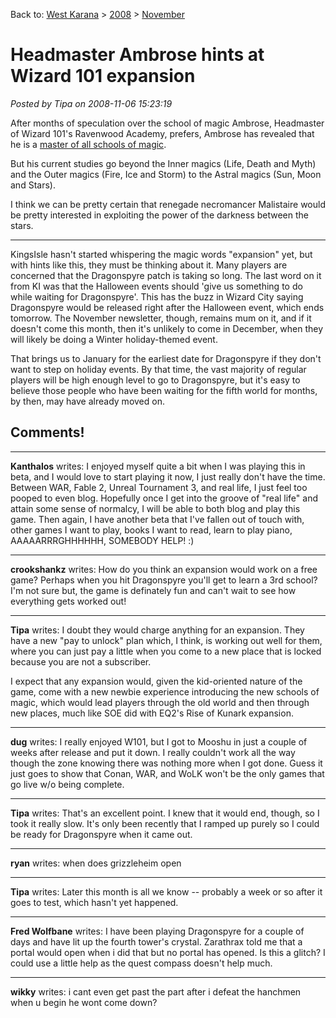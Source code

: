 Back to: [West Karana](/posts/westkarana.md) > [2008](/posts/2008/westkarana.md) > [November](./westkarana.md)
# Headmaster Ambrose hints at Wizard 101 expansion

*Posted by Tipa on 2008-11-06 15:23:19*

After months of speculation over the school of magic Ambrose, Headmaster of Wizard 101's Ravenwood Academy, prefers, Ambrose has revealed that he is a [master of all schools of magic](https://www.wizard101.com/site/posts/list/2471.ftl).

But his current studies go beyond the Inner magics (Life, Death and Myth) and the Outer magics (Fire, Ice and Storm) to the Astral magics (Sun, Moon and Stars).

I think we can be pretty certain that renegade necromancer Malistaire would be pretty interested in exploiting the power of the darkness between the stars.

---

KingsIsle hasn't started whispering the magic words "expansion" yet, but with hints like this, they must be thinking about it. Many players are concerned that the Dragonspyre patch is taking so long. The last word on it from KI was that the Halloween events should 'give us something to do while waiting for Dragonspyre'. This has the buzz in Wizard City saying Dragonspyre would be released right after the Halloween event, which ends tomorrow. The November newsletter, though, remains mum on it, and if it doesn't come this month, then it's unlikely to come in December, when they will likely be doing a Winter holiday-themed event.

That brings us to January for the earliest date for Dragonspyre if they don't want to step on holiday events. By that time, the vast majority of regular players will be high enough level to go to Dragonspyre, but it's easy to believe those people who have been waiting for the fifth world for months, by then, may have already moved on.

## Comments!

---

**Kanthalos** writes: I enjoyed myself quite a bit when I was playing this in beta, and I would love to start playing it now, I just really don't have the time. Between WAR, Fable 2, Unreal Tournament 3, and real life, I just feel too pooped to even blog. Hopefully once I get into the groove of "real life" and attain some sense of normalcy, I will be able to both blog and play this game. Then again, I have another beta that I've fallen out of touch with, other games I want to play, books I want to read, learn to play piano, AAAAARRRGHHHHHH, SOMEBODY HELP! :)

---

**crookshankz** writes: How do you think an expansion would work on a free game? Perhaps when you hit Dragonspyre you'll get to learn a 3rd school? I'm not sure but, the game is definately fun and can't wait to see how everything gets worked out!

---

**Tipa** writes: I doubt they would charge anything for an expansion. They have a new "pay to unlock" plan which, I think, is working out well for them, where you can just pay a little when you come to a new place that is locked because you are not a subscriber.

I expect that any expansion would, given the kid-oriented nature of the game, come with a new newbie experience introducing the new schools of magic, which would lead players through the old world and then through new places, much like SOE did with EQ2's Rise of Kunark expansion.

---

**dug** writes: I really enjoyed W101, but I got to Mooshu in just a couple of weeks after release and put it down. I really couldn't work all the way though the zone knowing there was nothing more when I got done. Guess it just goes to show that Conan, WAR, and WoLK won't be the only games that go live w/o being complete.

---

**Tipa** writes: That's an excellent point. I knew that it would end, though, so I took it really slow. It's only been recently that I ramped up purely so I could be ready for Dragonspyre when it came out.

---

**ryan** writes: when does grizzleheim open

---

**Tipa** writes: Later this month is all we know -- probably a week or so after it goes to test, which hasn't yet happened.

---

**Fred Wolfbane** writes: I have been playing Dragonspyre for a couple of days and have lit up the fourth tower's crystal. Zarathrax told me that a portal would open when i did that but no portal has opened. Is this a glitch?
I could use a little help as the quest compass doesn't help much.

---

**wikky** writes: i cant even get past the part after i defeat the hanchmen when u begin he wont come down?

